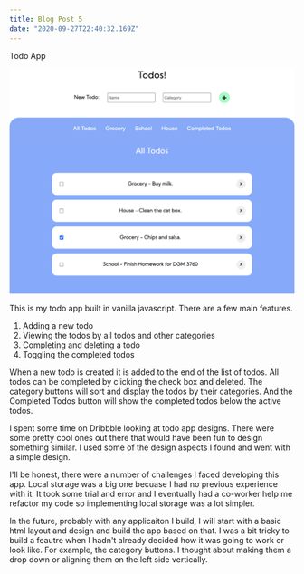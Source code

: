 ```yaml
---
title: Blog Post 5
date: "2020-09-27T22:40:32.169Z"
---
```


Todo App

<img src="todopic.png" alt="todoapp"/>

This is my todo app built in vanilla javascript. There are a few main features. 

1. Adding a new todo
2. Viewing the todos by all todos and other categories
3. Completing and deleting a todo
4. Toggling the completed todos

When a new todo is created it is added to the end of the list of todos. All todos can be completed by clicking the check box and deleted. The category buttons will sort and display the todos by their categories. And the Completed Todos button will show the completed todos below the active todos. 

I spent some time on Dribbble looking at todo app designs. There were some pretty cool ones out there that would have been fun to design something similar. I used some of the design aspects I found and went with a simple design. 

I'll be honest, there were a number of challenges I faced developing this app. Local storage was a big one becuase I had no previous experience with it. It took some trial and error and I eventually had a co-worker help me refactor my code so implementing local storage was a lot simpler. 

In the future, probably with any applicaiton I build, I will start with a basic html layout and design and build the app based on that. I was a bit tricky to build a feautre when I hadn't already decided how it was going to work or look like. For example, the category buttons. I thought about making them a drop down or aligning them on the left side vertically. 

